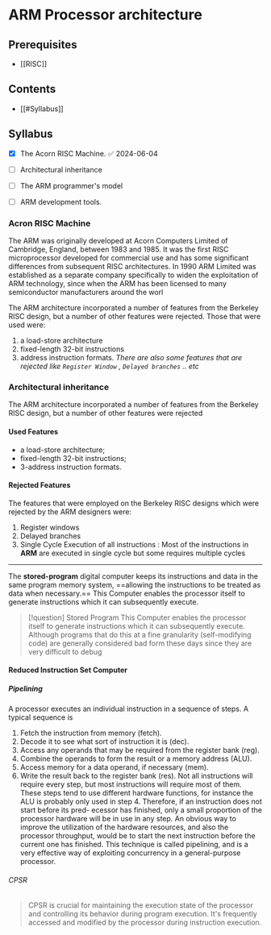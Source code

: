 # ARM Processor architecture


## Prerequisites
- [[RISC]]
## Contents
- [[#Syllabus]]

## Syllabus
- [x] The Acorn RISC Machine. ✅ 2024-06-04
- [ ] Architectural inheritance
- [ ] The ARM programmer's model
- [ ] ARM development tools.


### Acron RISC Machine
The ARM was originally developed at Acorn Computers Limited of Cambridge, England, between 1983 and 1985. It was the first RISC microprocessor developed for commercial use and has some significant differences from subsequent RISC architectures.
In 1990 ARM Limited was established as a separate company specifically to widen the exploitation of ARM technology, since when the ARM has been licensed to many semiconductor manufacturers around the worl

The ARM architecture incorporated a number of features from the Berkeley RISC design, but a number of other features were rejected. Those that were used were:
1. a load-store architecture
2. fixed-length 32-bit instructions
3. address instruction formats.
*There are also some features that are rejected like `Register Window` , `Delayed branches` .. etc*

### Architectural inheritance
The ARM architecture incorporated a number of features from the Berkeley RISC design, but a number of other features were rejected

#### Used Features
- a load-store architecture;
- fixed-length 32-bit instructions;
- 3-address instruction formats.

#### Rejected Features
The features that were employed on the Berkeley RISC designs which were rejected by the ARM designers were:
1. Register windows
2. Delayed branches
3. Single Cycle Execution of all instructions : Most of the instructions in **ARM** are executed in single cycle but some requires multiple cycles




---
The **stored-program** digital computer keeps its instructions and data in the same program memory system, ==allowing the instructions to be treated as data when necessary.== This Computer enables the processor itself to generate instructions which it can subsequently execute.

> [!question] Stored Program
> This  Computer enables the processor itself to generate instructions which it can subsequently execute.  Although programs that do this at a fine granularity (self-modifying code) are generally considered bad form these days since they are very difficult to debug
#### Reduced Instruction Set Computer

##### Pipelining

A processor executes an individual instruction in a sequence of steps. A typical sequence is
1. Fetch the instruction from memory (fetch). 
2. Decode it to see what sort of instruction it is (dec). 
3. Access any operands that may be required from the register bank (reg). 
4. Combine the operands to form the result or a memory address (ALU). 
5. Access memory for a data operand, if necessary (mem). 
6. Write the result back to the register bank (res). 
Not all instructions will require every step, but most instructions will require most 
of them. These steps tend to use different hardware functions, for instance the ALU is 
probably only used in step 4. Therefore, if an instruction does not start before its pred-
ecessor has finished, only a small proportion of the processor hardware will be in use 
in any step.
An obvious way to improve the utilization of the hardware resources, and also the 
processor throughput, would be to start the next instruction before the current one has 
finished. This technique is called pipelining, and is a very effective way of exploiting 
concurrency in a general-purpose processor.

###### CPSR
>CPSR is crucial for maintaining the execution state of the processor and controlling its behavior during program execution. It's frequently accessed and modified by the processor during instruction execution.





